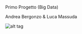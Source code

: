 Primo Progetto (Big Data)

Andrea Bergonzo & Luca Massuda

![alt tag](https://lh3.googleusercontent.com/-b4rBLslwtAU/AAAAAAAAAAI/AAAAAAAACyM/sx_m1F_5jQE/s0-c-k-no-ns/photo.jpg)